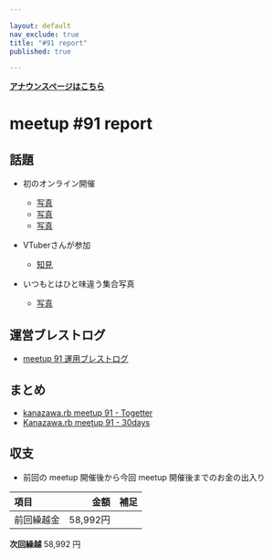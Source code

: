 ```yaml
---

layout: default
nav_exclude: true
title: "#91 report"
published: true

---
```


<div style="text-align: left;"><a href="/91/"><strong>アナウンスページはこちら</strong></a></div>

# meetup #91 report

## 話題

* 初のオンライン開催
  + [写真](https://twitter.com/kiyohara/status/1241212484083568640)
  + [写真](https://twitter.com/TAKAyuki_atkwsk/status/1241214888090968066)
  + [写真](https://twitter.com/kiyohara/status/1241229873818918912)

* VTuberさんが参加
  + [知見](https://twitter.com/kiyohara/status/1241264273927487488)

* いつもとはひと味違う集合写真
  + [写真](https://twitter.com/kiyohara/status/1241275270973108224)


## 運営ブレストログ

* [meetup 91 運用ブレストログ](https://github.com/kanazawarb/meetup/wiki/meetup-91-%E9%81%8B%E7%94%A8%E3%83%96%E3%83%AC%E3%82%B9%E3%83%88%E3%83%AD%E3%82%B0)


## まとめ

* [kanazawa.rb meetup 91 - Togetter](https://togetter.com/li/1484358)
* [Kanazawa.rb meetup 91 - 30days](https://30d.jp/kzrb/81)


## 収支

* 前回の meetup 開催後から今回 meetup 開催後までのお金の出入り

|項目                           |金額         |補足                                               |
|:------------------------------|------------:|:--------------------------------------------------|
| 前回繰越金                    |    58,992円 |                                                   |

**次回繰越**  58,992 円

